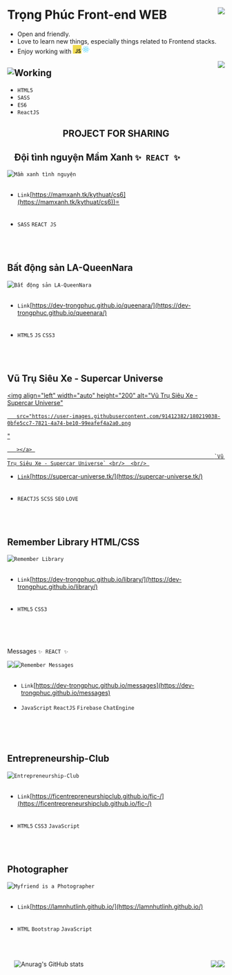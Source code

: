 




<!-- aaaaaaaaaaaaaaaaaaaaaaaaaaaaaaaaaaaaaaaaaaaaaaaaaaaaaaaaaaaaaaa -->
<!-- ![image](https://user-images.githubusercontent.com/91412382/138463879-7ad3d145-4d19-4df2-9ef6-69ac883814f3.png) -->
#  Trọng Phúc  Front-end WEB <img align="right" top="0" width="auto" height="65" src="https://github.com/DEV-trongphuc/mams609354_105834065074009_8982827028447716209_n.jpg?raw=true"> 

- Open and friendly.
- Love to learn new things, especially things related to Frontend stacks.
- Enjoy working with <code><img height="20" src="https://raw.githubusercontent.com/github/explore/80688e429a7d4ef2fca1e82350fe8e3517d3494d/topics/javascript/javascript.png"></code><code><img height="20" src="https://raw.githubusercontent.com/github/explore/80688e429a7d4ef2fca1e82350fe8e3517d3494d/topics/react/react.png"></code>
<img align="right" width="auto" height="180" src="https://anhdephd.com/wp-content/uploads/2019/03/anh-dong-icon-dep-trang-tri-thiet-ke-331.gif"> 

## Working <a href="https://github.com/Rememberlibrary"><img align="left" width="auto" height="200" src="https://avatars.githubusercontent.com/u/91412382?s=400&u=c90a5e7ff5d491ba5e86f3d8bd9db8be018a6f6c&v=4"></a>
- `HTML5`
-  `SASS`  
- `ES6` 
- `ReactJS`
          
## <p align="center">PROJECT FOR SHARING</p>
## Đội tình nguyện Mầm Xanh `✨ REACT ✨`
<a href="![image](https://user-images.githubusercontent.com/91412382/177033728-9bf14e4d-ec74-46d9-b204-30454230de7d.png)"><img align="left" width="auto" height="200" src="https://user-images.githubusercontent.com/91412382/177033728-9bf14e4d-ec74-46d9-b204-30454230de7d.png"></a> 
                                                                       `Mầm xanh tình nguyện` <br/>  <br/> 
- `Link`[https://mamxanh.tk/kythuat/cs6](https://mamxanh.tk/kythuat/cs6))=<br/><br/> <br/> 
-  `SASS` `REACT JS` <br/> <br/><br/> <br/> 
## Bất động sản LA-QueenNara

<a href="![image](https://user-images.githubusercontent.com/91412382/177033578-f8a5c703-3c8d-49a4-8ffe-372ad49172a0.png)
"><img align="left" width="auto" height="200" src="https://user-images.githubusercontent.com/91412382/177033578-f8a5c703-3c8d-49a4-8ffe-372ad49172a0.png"></a> 
                                                                       `Bất động sản LA-QueenNara` <br/>  <br/> 
- `Link`[https://dev-trongphuc.github.io/queenara/](https://dev-trongphuc.github.io/queenara/)<br/><br/> <br/> 
- `HTML5` `JS`  `CSS3` <br/> <br/><br/> <br/>
## Vũ Trụ Siêu Xe - Supercar Universe

<a href="https://supercar-universe.tk
"><img align="left" width="auto" height="200" alt="Vũ Trụ Siêu Xe - Supercar Universe"
       
       src="https://user-images.githubusercontent.com/91412382/180219038-0bfe5cc7-7821-4a74-be10-99eafef4a2a0.png
"
       
       ></a> 
                                                                       `Vũ Trụ Siêu Xe - Supercar Universe` <br/>  <br/> 
- `Link`[https://supercar-universe.tk/](https://supercar-universe.tk/)<br/><br/> <br/> 
- `REACTJS` `SCSS`  `SEO` `LOVE` <br/> <br/><br/> <br/>
## Remember Library HTML/CSS

<a href="https://user-images.githubusercontent.com/91412382/138233065-5261a65a-9495-417b-97c0-d259bd46365d.png"><img align="left" width="auto" height="200" src="https://user-images.githubusercontent.com/91412382/138233065-5261a65a-9495-417b-97c0-d259bd46365d.png"></a> 
                                                                       `Remember Library` <br/>  <br/> 
- `Link`[https://dev-trongphuc.github.io/library/](https://dev-trongphuc.github.io/library/)<br/><br/> <br/> 
- `HTML5`  `CSS3` <br/> <br/><br/> <br/>
## 
Messages `✨ REACT ✨`

<a href="https://user-images.githubusercontent.com/91412382/138463879-7ad3d145-4d19-4df2-9ef6-69ac883814f3.png"><img align="left" width="auto" height="200" src="https://user-images.githubusercontent.com/91412382/138463879-7ad3d145-4d19-4df2-9ef6-69ac883814f3.png"></a> 
<a href="https://user-images.githubusercontent.com/91412382/138550682-4464497f-8165-4c2d-b187-8bcbeec1f3fd.png"><img align="left" width="auto" height="200" src="https://user-images.githubusercontent.com/91412382/138550682-4464497f-8165-4c2d-b187-8bcbeec1f3fd.png"></a>
                                                                       `Remember Messages` <br/>  <br/> 
- `Link`[https://dev-trongphuc.github.io/messages](https://dev-trongphuc.github.io/messages)<br/><br/>
- `JavaScript`  `ReactJS` `Firebase` `ChatEngine`<br/> <br/><br/> <br/><br/>
## Entrepreneurship-Club
<a href="https://user-images.githubusercontent.com/91412382/138232934-cfa4ab03-10a2-49bd-b963-f9822256c675.png"><img align="left" width="auto" height="200" src="https://user-images.githubusercontent.com/91412382/138232934-cfa4ab03-10a2-49bd-b963-f9822256c675.png"></a> 
                                                                       `Entrepreneurship-Club` <br/>  <br/> 
- `Link`[https://ficentrepreneurshipclub.github.io/fic-/](https://ficentrepreneurshipclub.github.io/fic-/)<br/><br/> <br/> 
- `HTML5`  `CSS3` `JavaScript` <br/> <br/><br/> <br/>
## Photographer
<a href="https://user-images.githubusercontent.com/91412382/138233280-3cd56f89-7d6b-473c-be91-447e3fbbcfb1.png"><img align="left" width="auto" height="200" src="https://user-images.githubusercontent.com/91412382/138557239-1f80341b-770f-46ca-be93-33dfedf81f43.png"></a> 
                                                                       `Myfriend is a Photographer` <br/>  <br/> 
- `Link`[https://lamnhutlinh.github.io/](https://lamnhutlinh.github.io/)<br/><br/> <br/> 
- `HTML`  `Bootstrap` `JavaScript` <br/> <br/><br/> <br/>

![Anurag's GitHub stats](https://github-readme-stats.vercel.app/api?username=dev-trongphuc&show_icons=true&theme=jolly)<img align="right" width="auto" height="120" src="https://anhdephd.com/wp-content/uploads/2019/03/anh-dong-icon-dep-trang-tri-thiet-ke-346.gif"> <img align="right" width="auto" height="120" src="https://anhdephd.com/wp-content/uploads/2019/03/anh-dong-icon-dep-trang-tri-thiet-ke-298.gif"> 






<!-- ![image](https://user-images.githubusercontent.com/91412382/138551189-76dde374-0687-4e70-92b6-a853289c66d8.png) -->

<!--
**Rememberlibrary/Rememberlibrary** is a ✨ _special_ ✨ repository because its `README.md` (this file) appears on your GitHub profile.

Here are some ideas to get you started:

- 🔭 I’m currently working on ...
- 🌱 I’m currently learning ...
- 👯 I’m looking to collaborate on ...
- 🤔 I’m looking for help with ...
- 💬 Ask me about ...
- 📫 How to reach me: ...
- 😄 Pronouns: ...
- ⚡ Fun fact: ...
-->

